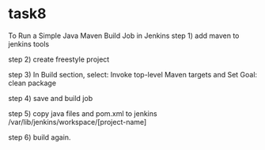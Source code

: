 # task8
To Run a Simple Java Maven Build Job in Jenkins
step 1) add maven to jenkins tools

step 2) create freestyle project

step 3) In Build section, select: Invoke top-level Maven targets and Set Goal: clean package

step 4) save and build job

step 5) copy java files and pom.xml to jenkins /var/lib/jenkins/workspace/[project-name]

step 6) build again.
